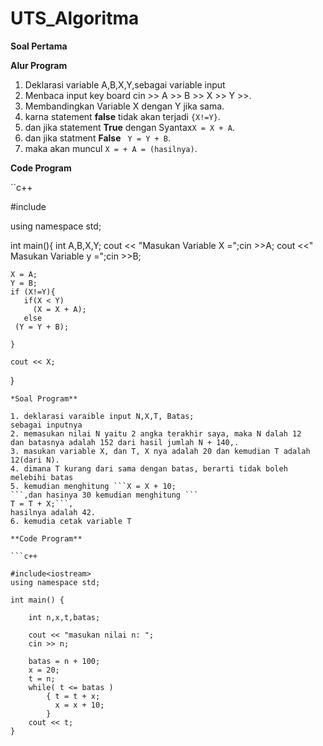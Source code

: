 # UTS_Algoritma



**Soal Pertama**

**Alur Program**

1. Deklarasi variable A,B,X,Y,sebagai variable input
2. Menbaca input key board cin >> A >> B >> X >> Y >>.
3. Membandingkan Variable X dengan Y jika sama.
4. karna statement **false** tidak akan terjadi ```{X!=Y}```.
5. dan jika statement **True** dengan Syantax```X = X + A```.
6. dan jika statment **False** ``` Y = Y + B```.
7. maka akan muncul ``` X = + A = (hasilnya) ```.

**Code Program**

``c++

#include<iosteam>

using namespace std;

int main(){
    int A,B,X,Y;
    cout << "Masukan Variable X =";cin >>A;
    cout <<" Masukan Variable y =";cin >>B;

    X = A;
    Y = B;
    if (X!=Y){
       if(X < Y)
         (X = X + A);
       else
	 (Y = Y + B);

    }
  
    cout << X;

}

```
*Soal Program**

1. deklarasi varaible input N,X,T, Batas;
sebagai inputnya
2. memasukan nilai N yaitu 2 angka terakhir saya, maka N dalah 12
dan batasnya adalah 152 dari hasil jumlah N + 140,.
3. masukan variable X, dan T, X nya adalah 20 dan kemudian T adalah 12(dari N).
4. dimana T kurang dari sama dengan batas, berarti tidak boleh melebihi batas 
5. kemudian menghitung ```X = X + 10;
```,dan hasinya 30 kemudian menghitung ```
T = T + X;```,
hasilnya adalah 42.
6. kemudia cetak variable T 

**Code Program**

```c++

#include<iostream>
using namespace std;

int main() {

    int n,x,t,batas;

    cout << "masukan nilai n: ";
    cin >> n;

    batas = n + 100;
    x = 20;
    t = n;
    while( t <= batas )
        { t = t + x;
          x = x + 10;
        }
    cout << t;
}
